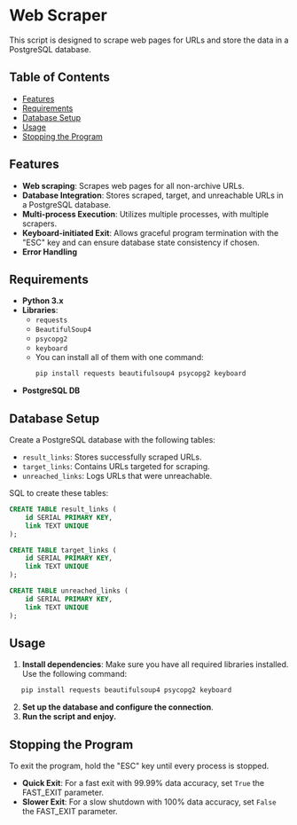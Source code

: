 # Web Scraper

This script is designed to scrape web pages for URLs and store the data in a PostgreSQL database.

## Table of Contents
- [Features](#features)
- [Requirements](#requirements)
- [Database Setup](#database-setup)
- [Usage](#usage)
- [Stopping the Program](#stopping-the-program)

## Features
- **Web scraping**: Scrapes web pages for all non-archive URLs.
- **Database Integration**: Stores scraped, target, and unreachable URLs in a PostgreSQL database.
- **Multi-process Execution**: Utilizes multiple processes, with multiple scrapers.
- **Keyboard-initiated Exit**: Allows graceful program termination with the "ESC" key and can ensure database state consistency if chosen.
- **Error Handling**

## Requirements
- **Python 3.x**
- **Libraries**: 
  - `requests`
  - `BeautifulSoup4`
  - `psycopg2`
  - `keyboard`
  - You can install all of them with one command:  
    ```bash
    pip install requests beautifulsoup4 psycopg2 keyboard
    ```
- **PostgreSQL DB**

## Database Setup
Create a PostgreSQL database with the following tables:

- `result_links`: Stores successfully scraped URLs.
- `target_links`: Contains URLs targeted for scraping.
- `unreached_links`: Logs URLs that were unreachable.

SQL to create these tables:
```sql
CREATE TABLE result_links (
    id SERIAL PRIMARY KEY,
    link TEXT UNIQUE
);

CREATE TABLE target_links (
    id SERIAL PRIMARY KEY,
    link TEXT UNIQUE
);

CREATE TABLE unreached_links (
    id SERIAL PRIMARY KEY,
    link TEXT UNIQUE
);
```

## Usage
1. **Install dependencies**: Make sure you have all required libraries installed. Use the following command:
```bash
   pip install requests beautifulsoup4 psycopg2 keyboard
```
2. **Set up the database and configure the connection**.
3. **Run the script and enjoy.**

## Stopping the Program
To exit the program, hold the "ESC" key until every process is stopped.

- **Quick Exit**: For a fast exit with 99.99% data accuracy, set `True` the FAST_EXIT parameter.
- **Slower Exit**: For a slow shutdown with 100% data accuracy, set `False` the FAST_EXIT parameter.